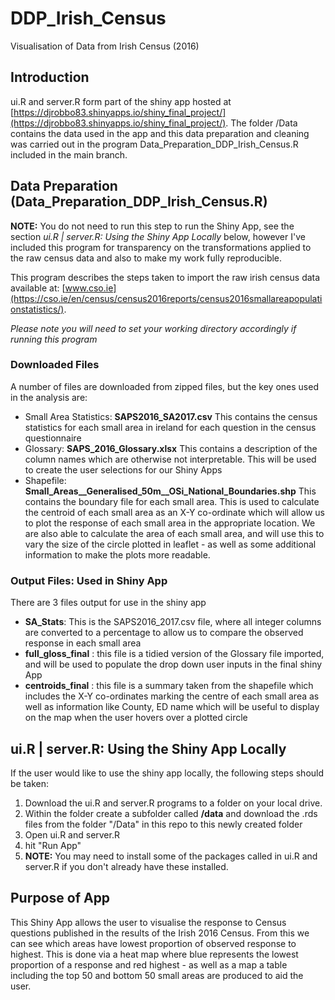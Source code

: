 # DDP_Irish_Census
Visualisation of Data from Irish Census (2016)

## Introduction
ui.R and server.R form part of the shiny app hosted at  [https://djrobbo83.shinyapps.io/shiny_final_project/](https://djrobbo83.shinyapps.io/shiny_final_project/). The folder /Data contains the data used in the app and this data preparation and cleaning was carried out in the program Data_Preparation_DDP_Irish_Census.R included in the main branch.


## Data Preparation (Data_Preparation_DDP_Irish_Census.R)
**NOTE:** You do not need to run this step to run the Shiny App, see the section *ui.R | server.R: Using the Shiny App Locally* below, however I've included this program for transparency on the transformations applied to the raw census data and also to make my work fully reproducible.

This program describes the steps taken to import the raw irish census data available at: [www.cso.ie](https://cso.ie/en/census/census2016reports/census2016smallareapopulationstatistics/). 

*Please note you will need to set your working directory accordingly if running this program*


### Downloaded Files
A number of files are downloaded from zipped files, but the key ones used in the analysis are:

* Small Area Statistics: **SAPS2016_SA2017.csv** This contains the census statistics for each small area in ireland for each question in the census questionnaire
* Glossary: **SAPS_2016_Glossary.xlsx** This contains a description of the column names which are otherwise not interpretable. This will be used to create the user selections for our Shiny Apps
* Shapefile: **Small_Areas__Generalised_50m__OSi_National_Boundaries.shp** This contains the boundary file for each small area. This is used to calculate the centroid of each small area as an X-Y co-ordinate which will allow us to plot the response of each small area in the appropriate location. We are also able to calculate the area of each small area, and will use this to vary the size of the circle plotted in leaflet - as well as some additional information to make the plots more readable. 

### Output Files: Used in Shiny App
There are 3 files output for use in the shiny app

* **SA_Stats**: This is the SAPS2016_2017.csv file, where all integer columns are converted to a percentage to allow us to compare the observed response in each small area
* **full_gloss_final** : this file is a tidied version of the Glossary file imported, and will be used to populate the drop down user inputs in the final shiny App
* **centroids_final** : this file is a summary taken from the shapefile which includes the X-Y co-ordinates marking the centre of each small area as well as information like County, ED name which will be useful to display on the map when the user hovers over a plotted circle

## ui.R | server.R: Using the Shiny App Locally
If the user would like to use the shiny app locally, the following steps should be taken:

1. Download the ui.R and server.R programs to a folder on your local drive.
2. Within the folder create a subfolder called **/data** and download the .rds files from the folder "/Data" in this repo to this newly created folder
3. Open ui.R and server.R
4. hit "Run App"
5. **NOTE:** You may need to install some of the packages called in ui.R and server.R if you don't already have these installed.

## Purpose of App
This Shiny App allows the user to visualise the response to Census questions published in the results of the Irish 2016 Census. From this we can see which areas have lowest proportion of observed response to highest. This is done via a heat map where blue represents the lowest proportion of a response and red highest - as well as a map a table including the top 50 and bottom 50 small areas are produced to aid the user.  

